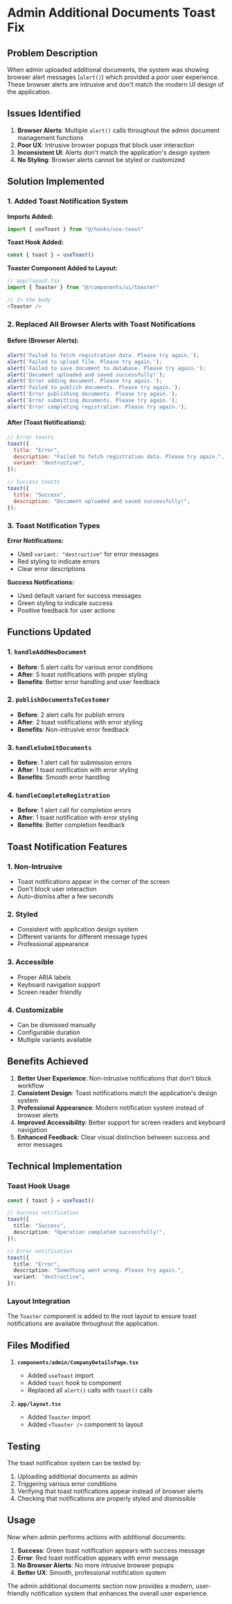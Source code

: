 # Admin Additional Documents Toast Fix

## Problem Description
When admin uploaded additional documents, the system was showing browser alert messages (`alert()`) which provided a poor user experience. These browser alerts are intrusive and don't match the modern UI design of the application.

## Issues Identified

1. **Browser Alerts**: Multiple `alert()` calls throughout the admin document management functions
2. **Poor UX**: Intrusive browser popups that block user interaction
3. **Inconsistent UI**: Alerts don't match the application's design system
4. **No Styling**: Browser alerts cannot be styled or customized

## Solution Implemented

### 1. Added Toast Notification System

**Imports Added:**
```typescript
import { useToast } from "@/hooks/use-toast"
```

**Toast Hook Added:**
```typescript
const { toast } = useToast()
```

**Toaster Component Added to Layout:**
```typescript
// app/layout.tsx
import { Toaster } from "@/components/ui/toaster"

// In the body
<Toaster />
```

### 2. Replaced All Browser Alerts with Toast Notifications

#### Before (Browser Alerts):
```javascript
alert('Failed to fetch registration data. Please try again.');
alert('Failed to upload file. Please try again.');
alert('Failed to save document to database. Please try again.');
alert('Document uploaded and saved successfully!');
alert('Error adding document. Please try again.');
alert('Failed to publish documents. Please try again.');
alert('Error publishing documents. Please try again.');
alert('Error submitting documents. Please try again.');
alert('Error completing registration. Please try again.');
```

#### After (Toast Notifications):
```javascript
// Error toasts
toast({
  title: "Error",
  description: "Failed to fetch registration data. Please try again.",
  variant: "destructive",
});

// Success toasts
toast({
  title: "Success",
  description: "Document uploaded and saved successfully!",
});
```

### 3. Toast Notification Types

**Error Notifications:**
- Used `variant: "destructive"` for error messages
- Red styling to indicate errors
- Clear error descriptions

**Success Notifications:**
- Used default variant for success messages
- Green styling to indicate success
- Positive feedback for user actions

## Functions Updated

### 1. `handleAddNewDocument`
- **Before**: 5 alert calls for various error conditions
- **After**: 5 toast notifications with proper styling
- **Benefits**: Better error handling and user feedback

### 2. `publishDocumentsToCustomer`
- **Before**: 2 alert calls for publish errors
- **After**: 2 toast notifications with error styling
- **Benefits**: Non-intrusive error feedback

### 3. `handleSubmitDocuments`
- **Before**: 1 alert call for submission errors
- **After**: 1 toast notification with error styling
- **Benefits**: Smooth error handling

### 4. `handleCompleteRegistration`
- **Before**: 1 alert call for completion errors
- **After**: 1 toast notification with error styling
- **Benefits**: Better completion feedback

## Toast Notification Features

### 1. **Non-Intrusive**
- Toast notifications appear in the corner of the screen
- Don't block user interaction
- Auto-dismiss after a few seconds

### 2. **Styled**
- Consistent with application design system
- Different variants for different message types
- Professional appearance

### 3. **Accessible**
- Proper ARIA labels
- Keyboard navigation support
- Screen reader friendly

### 4. **Customizable**
- Can be dismissed manually
- Configurable duration
- Multiple variants available

## Benefits Achieved

1. **Better User Experience**: Non-intrusive notifications that don't block workflow
2. **Consistent Design**: Toast notifications match the application's design system
3. **Professional Appearance**: Modern notification system instead of browser alerts
4. **Improved Accessibility**: Better support for screen readers and keyboard navigation
5. **Enhanced Feedback**: Clear visual distinction between success and error messages

## Technical Implementation

### Toast Hook Usage
```typescript
const { toast } = useToast()

// Success notification
toast({
  title: "Success",
  description: "Operation completed successfully!",
});

// Error notification
toast({
  title: "Error",
  description: "Something went wrong. Please try again.",
  variant: "destructive",
});
```

### Layout Integration
The `Toaster` component is added to the root layout to ensure toast notifications are available throughout the application.

## Files Modified

1. **`components/admin/CompanyDetailsPage.tsx`**
   - Added `useToast` import
   - Added `toast` hook to component
   - Replaced all `alert()` calls with `toast()` calls

2. **`app/layout.tsx`**
   - Added `Toaster` import
   - Added `<Toaster />` component to layout

## Testing

The toast notification system can be tested by:
1. Uploading additional documents as admin
2. Triggering various error conditions
3. Verifying that toast notifications appear instead of browser alerts
4. Checking that notifications are properly styled and dismissible

## Usage

Now when admin performs actions with additional documents:
1. **Success**: Green toast notification appears with success message
2. **Error**: Red toast notification appears with error message
3. **No Browser Alerts**: No more intrusive browser popups
4. **Better UX**: Smooth, professional notification system

The admin additional documents section now provides a modern, user-friendly notification system that enhances the overall user experience.
